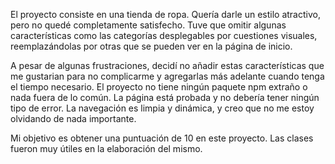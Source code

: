 El proyecto consiste en una tienda de ropa. Quería darle un estilo atractivo, pero no quedé completamente satisfecho. Tuve que omitir algunas características como las categorías desplegables por cuestiones visuales, reemplazándolas por otras que se pueden ver en la página de inicio.

A pesar de algunas frustraciones, decidí no añadir estas características que me gustarian para no complicarme y agregarlas más adelante cuando tenga el tiempo necesario. El proyecto no tiene ningún paquete npm extraño o nada fuera de lo común. La página está probada y no debería tener ningún tipo de error. La navegación es limpia y dinámica, y creo que no me estoy olvidando de nada importante.

Mi objetivo es obtener una puntuación de 10 en este proyecto. Las clases fueron muy útiles en la elaboración del mismo.